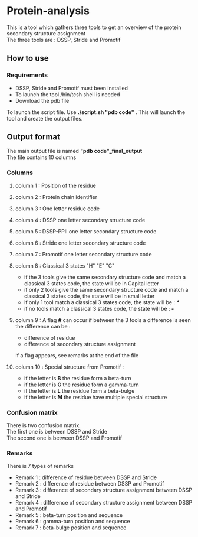 # Protein-analysis

This is a tool which gathers three tools to get an overview of the protein secondary structure assignment  
The three tools are : DSSP, Stride and Promotif

## How to use
### Requirements
- DSSP, Stride and Promotif must been installed
- To launch the tool /bin/tcsh shell is needed
- Download the pdb file

To launch the script file. Use **./script.sh "pdb code"**  . This will launch the tool and create the output files.

## Output format
The main output file is named **"pdb code"_final_output**  
The file contains 10 columns
### Columns
1. column 1 :
Position of the residue 
2. column 2 :
Protein chain identifier
3. column 3 :
One letter residue code
4. column 4 :
DSSP one letter secondary structure code
5. column 5 :
DSSP-PPII one letter secondary structure code
6. column 6 :
Stride one letter secondary structure code
7. column 7 :
Promotif one letter secondary structure code
8. column 8 :
Classical 3 states "H" "E" "C"
   * if the 3 tools give the same secondary structure code and match a classical 3 states code, the state will be in Capital letter
   * if only 2 tools give the same secondary structure code and match a classical 3 states code, the state will be in small letter
   * if only 1 tool match a classical 3 states code, the state will be :  ___*___
   * if no tools match a classical 3 states code, the state will be : ___-___
9. column 9 :
  A flag **#** can occur if between the 3 tools a difference is seen the difference can be :
   * difference of residue 
   * difference of secondary structure assignment   
 
   If a flag appears, see remarks at the end of the file

10.  column 10 :
Special structure from Promotif :
     * if the letter is **B** the residue form a beta-turn
     * if the letter is **G** the residue form a gamma-turn
     * if the letter is **L** the residue form a beta-bulge
     * if the letter is **M** the residue have multiple special structure  

### Confusion matrix
There is two confusion matrix.   
The first one is between DSSP and Stride  
The second one is between DSSP and Promotif  
### Remarks
There is 7 types of remarks  
* Remark 1 : difference of residue between DSSP and Stride
* Remark 2 : difference of residue between DSSP and Promotif
* Remark 3 : difference of secondary structure assignment between DSSP and Stride
* Remark 4 : difference of secondary structure assignment between DSSP and Promotif
* Remark 5 : beta-turn position and sequence
* Remark 6 : gamma-turn position and sequence
* Remark 7 : beta-bulge position and sequence
